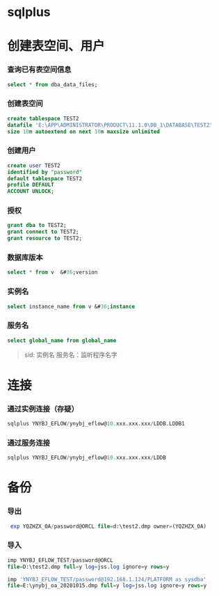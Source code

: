 # sqlplus

# 创建表空间、用户

### 查询已有表空间信息

```sql
select * from dba_data_files;
```

### 创建表空间

```sql
create tablespace TEST2 
datafile 'E:\APP\ADMINISTRATOR\PRODUCT\11.1.0\DB_1\DATABASE\TEST2' 
size 10m autoextend on next 10m maxsize unlimited
```

### 	创建用户

```sql
create user TEST2 
identified by "password" 
default tablespace TEST2 
profile DEFAULT 
ACCOUNT UNLOCK;
```

### 	授权

```sql
grant dba to TEST2;
grant connect to TEST2;
grant resource to TEST2;
```

### 数据库版本

```sql
select * from v  &#36;version
```

### 实例名

```sql
select instance_name from v &#36;instance
```

### 服务名

```sql
select global_name from global_name
```

> sid: 实例名
> 服务名：监听程序名字

# 连接

### 通过实例连接（存疑）

```sql
sqlplus YNYBJ_EFLOW/ynybj_eflow@10.xxx.xxx.xxx/LDDB.LDDB1
```

### 通过服务连接

```sql
sqlplus YNYBJ_EFLOW/ynybj_eflow@10.xxx.xxx.xxx/LDDB
```

# 备份

### 导出

```sql
 exp YQZHZX_OA/password@ORCL file=d:\test2.dmp owner=(YQZHZX_OA)
```

### 导入

```sql
imp YNYBJ_EFLOW_TEST/password@ORCL 
file=D:\test2.dmp full=y log=jss.log ignore=y rows=y
```

```sql
imp 'YNYBJ_EFLOW_TEST/password@192.168.1.124/PLATFORM as sysdba' 
file=E:\ynybj_oa_20201015.dmp full=y log=jss.log ignore=y rows=y
```


